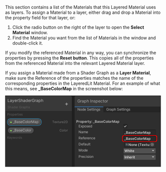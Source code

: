 This section contains a list of the Materials that this Layered Material uses as layers. To assign a Material to a layer, either drag and drop a Material into the property field for that layer, or:

1. Click the radio button on the right of the layer to open the **Select Material** window.
2. Find the Material you want from the list of Materials in the window and double-click it.

If you modify the referenced Material in any way, you can synchronize the properties by pressing the **Reset button**. This copies all of the properties from the referenced Material into the relevant Layered Material layer.

If you assign a Material made from a Shader Graph as a **Layer Material**, make sure the Reference of the properties matches the name of the corresponding properties in the LayeredLit Material.
For an example of what this means, see **_BaseColorMap** in the screenshot below:

![The Blackboard and Graph Inspector windows in a shader graph. The Blackboard has a Texture2D called _BaseColorMap, and the Reference property in the Graph Inspector has the same name.](../../Images/LayeredLit2.png)

